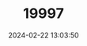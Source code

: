---
title: "19997"
category: "Sciurillus pusillus"
draft: false
date: 2024-02-22 13:03:50
languages:
  English: ["Neotropical Pygmy Squirrel"]
---